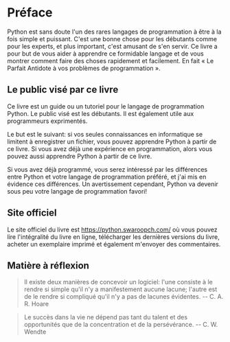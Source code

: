 # Préface

Python est sans doute l'un des rares langages de programmation à être à la fois simple et puissant. C'est une bonne chose pour les débutants comme pour les experts, et plus important, c'est amusant de s'en servir. Ce livre a pour but de vous aider à apprendre ce formidable langage et de vous montrer comment faire des choses rapidement et facilement. En fait « Le Parfait Antidote à vos problèmes de programmation ».

## Le public visé par ce livre

Ce livre est un guide ou un tutoriel pour le langage de programmation Python. Le public visé est les débutants. Il est également utile aux programmeurs exprimentés.

Le but est le suivant: si vos seules connaissances en informatique se limitent à enregistrer un fichier, vous pouvez apprendre Python à partir de ce livre. Si vous avez déjà une expérience en programmation, alors vous pouvez aussi apprendre Python à partir de ce livre.

Si vous avez déjà programmé, vous serez intéressé par les différences entre Python et votre langage de programmation préféré, et j'ai mis en évidence ces différences. Un avertissement cependant, Python va devenir sous peu votre langage de programmation favori!

## Site officiel

Le site officiel du livre est https://python.swaroopch.com/ où vous pouvez lire l'intégralité du livre en ligne, télécharger les dernières versions du livre, acheter un exemplaire imprimé et également m'envoyer des commentaires.

## Matière à réflexion

> Il existe deux manières de concevoir un logiciel: l'une consiste à le rendre si simple qu'il n'y a manifestement aucune lacune; l'autre est de le rendre si compliqué qu'il n'y a pas de lacunes évidentes. -- C. A. R. Hoare

<!-- -->

> Le succès dans la vie ne dépend pas tant du talent et des opportunités que de la concentration et de la persévérance. -- C. W. Wendte
